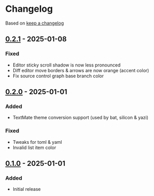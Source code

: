 # Changelog

Based on [keep a changelog](http://keepachangelog.com/)

## [0.2.1] - 2025-01-08

### Fixed

- Editor sticky scroll shadow is now less pronounced
- Diff editor move borders & arrows are now orange (accent color)
- Fix source control graph base branch color

## [0.2.0] - 2025-01-01

### Added

- TextMate theme conversion support (used by bat, silicon & yazi)

### Fixed

- Tweaks for toml & yaml
- Invalid list item color

## [0.1.0] - 2025-01-01

### Added

- Initial release

[0.2.1]: https://github.com/GrzegorzKozub/gruvbox-material-flat/compare/v0.2.0...v0.2.1
[0.2.0]: https://github.com/GrzegorzKozub/gruvbox-material-flat/compare/v0.1.0...v0.2.0
[0.1.0]: https://github.com/GrzegorzKozub/gruvbox-material-flat/releases/tag/v0.1.0
